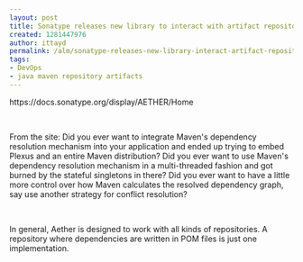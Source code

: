```yaml
---
layout: post
title: Sonatype releases new library to interact with artifact repositories
created: 1281447976
author: ittayd
permalink: /alm/sonatype-releases-new-library-interact-artifact-repositories
tags:
- DevOps
- java maven repository artifacts
---
```

<p>https://docs.sonatype.org/display/AETHER/Home</p>
<p>&nbsp;</p>
<p>From the site:&nbsp;Did you ever want to integrate Maven's dependency resolution mechanism  into your application and ended up trying to embed Plexus and an entire  Maven distribution? Did you ever want to use Maven's dependency  resolution mechanism in a multi-threaded fashion and got burned by the  stateful singletons in there? Did you ever want to have a little more  control over how Maven calculates the resolved dependency graph, say use  another strategy for conflict resolution?</p>
<p>&nbsp;</p>
<p>In general, Aether is designed to work with all kinds of repositories. A repository where dependencies are written in POM&nbsp;files is just one implementation. </p>
